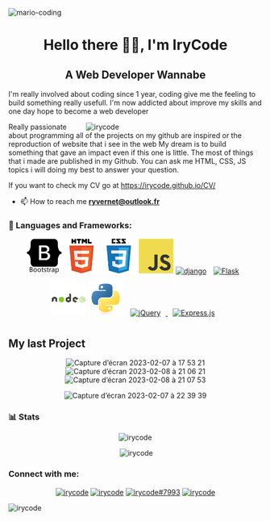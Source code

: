 ![mario-coding](https://user-images.githubusercontent.com/86270481/214122618-1bf43327-cdef-456e-81fe-fc71a9070c07.gif)
<h1 align="center">Hello there 👋🏿, I'm IryCode</h1>
<h2 align="center">A Web Developer Wannabe</h3>

<p>I'm really involved about coding since 1 year, coding give me the feeling to build something really usefull.
I'm now addicted about improve my skills and one day hope to become a web developer</p>

<p><img align="right" width=350
        src="https://www.gifcen.com/wp-content/uploads/2022/08/mario-gif-4.gif"
        alt="irycode" /></p>

<p>
Really passionate about programming all of the projects on my github are inspired or the reproduction of website that i see in the web
My dream is to build something that gave an impact even if this one is little.
The most of things that i made are published in my Github. You can ask me HTML, CSS, JS topics i will doing my best to answer your question.

        
If you want to check my CV go at https://irycode.github.io/CV/
     

- 📫 How to reach me **ryvernet@outlook.fr**

</p>

<h3 align="left">🧰 Languages and Frameworks:</h3>
<p align="center"> <a href="https://getbootstrap.com" target="_blank" rel="noreferrer">
<img src="https://raw.githubusercontent.com/devicons/devicon/master/icons/bootstrap/bootstrap-plain-wordmark.svg" alt="bootstrap" width="70" height="70"/></a> 
 <a href="https://www.w3.org/html/" target="_blank" rel="noreferrer"> 
<img src="https://raw.githubusercontent.com/devicons/devicon/master/icons/html5/html5-original-wordmark.svg" alt="html5" width="70" height="70"/></a> 
<a href="https://www.w3schools.com/css/" target="_blank" rel="noreferrer"> 
<img src="https://raw.githubusercontent.com/devicons/devicon/master/icons/css3/css3-original-wordmark.svg" alt="css3" width="70" height="70"/></a>
<a href="https://developer.mozilla.org/en-US/docs/Web/JavaScript" target="_blank" rel="noreferrer"> 
<img src="https://raw.githubusercontent.com/devicons/devicon/master/icons/javascript/javascript-original.svg" alt="javascript" width="70" height="70"/></a>
<a href="https://www.djangoproject.com/" target="_blank" rel="noreferrer"> 
<img src="https://cdn.worldvectorlogo.com/logos/django.svg" alt="django" width="70" height="70"/></a>
 <a href="https://flask.palletsprojects.com/" target="_blank"><img style="margin: 10px" src="https://profilinator.rishav.dev/skills-assets/flask.png" alt="Flask" height="70" /></a> 
 <a href="https://nodejs.org" target="_blank" rel="noreferrer">
<img src="https://raw.githubusercontent.com/devicons/devicon/master/icons/nodejs/nodejs-original-wordmark.svg" alt="nodejs" width="70" height="70"/></a> 
<a href="https://www.python.org" target="_blank" rel="noreferrer"> 
<img src="https://raw.githubusercontent.com/devicons/devicon/master/icons/python/python-original.svg" alt="python" width="70" height="70"/></a> 
<a href="https://jquery.com/" target="_blank"><img style="margin: 10px" src="https://profilinator.rishav.dev/skills-assets/jquery.png" alt="jQuery" height="70" />
</a>
<a href="https://expressjs.com/" target="_blank"><img style="margin: 10px" src="https://profilinator.rishav.dev/skills-assets/express-original-wordmark.svg" alt="Express.js" height="50" /> </a>
</p>

<h2>My last Project</h2>

<p align="center"> 

<img width="300" alt="Capture d’écran 2023-02-07 à 17 53 21" src="https://user-images.githubusercontent.com/86270481/217639234-8b2162cd-65f4-4db1-a216-8aa641439179.png">
<img width="300" alt="Capture d’écran 2023-02-08 à 21 06 21" src="https://user-images.githubusercontent.com/86270481/217639572-844b9c3a-8b77-42b3-906e-fe0f86e2e61b.png">
<img width="300" alt="Capture d’écran 2023-02-08 à 21 07 53" src="https://user-images.githubusercontent.com/86270481/217639902-bb0c3d3b-bdc0-4313-b323-c2d19d39df92.png">
</p>

<p align="center">
        <img width="300" alt="Capture d’écran 2023-02-07 à 22 39 39" src="https://user-images.githubusercontent.com/86270481/217652249-afb9597b-d79a-41f6-964c-1e541718b30c.png">

</p>

### 📊 Stats

<p align="center" ><img src="https://github-readme-stats.vercel.app/api/top-langs?username=irycode&show_icons=true&theme=tokyonight&locale=en&layout=compact" alt="irycode" /></p>

<p align="center">&nbsp;<img  src="https://github-readme-stats.vercel.app/api?username=irycode&show_icons=true&theme=tokyonight&locale=en" alt="irycode" /></p>

<h3 align="left">Connect with me:</h3>
<p align="center">
 <a href="https://twitter.com/irycode" target="blank"><img align="center" src="https://raw.githubusercontent.com/rahuldkjain/github-profile-readme-generator/master/src/images/icons/Social/twitter.svg" alt="irycode" height="70" width="80" /></a>
<a href="https://instagram.com/irycode" target="blank"><img align="center" src="https://raw.githubusercontent.com/rahuldkjain/github-profile-readme-generator/master/src/images/icons/Social/instagram.svg" alt="irycode" height="70" width="80" /></a>
        <a href="https://discord.gg/irycode#7993" target="blank"><img align="center" src="https://raw.githubusercontent.com/rahuldkjain/github-profile-readme-generator/master/src/images/icons/Social/discord.svg" alt="irycode#7993" height="70" width="80" /></a>
        <a href="https://github.com/irycode" target="blank"><img align="center" src="https://raw.githubusercontent.com/rahuldkjain/github-profile-readme-generator/master/src/images/icons/Social/github.svg" alt="irycode" height="70" width="80" /></a>
  
</p>
        


<p align="left"> <img src="https://komarev.com/ghpvc/?username=irycode&label=Profile%20views&color=0e75b6&style=flat" alt="irycode" /> </p>
